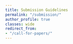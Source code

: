 ```yaml
---
title: Submission Guidelines
permalink: "/submission/"
author_profile: true
classes: wide
redirect_from:
- "/call-for-papers/"
---
```

